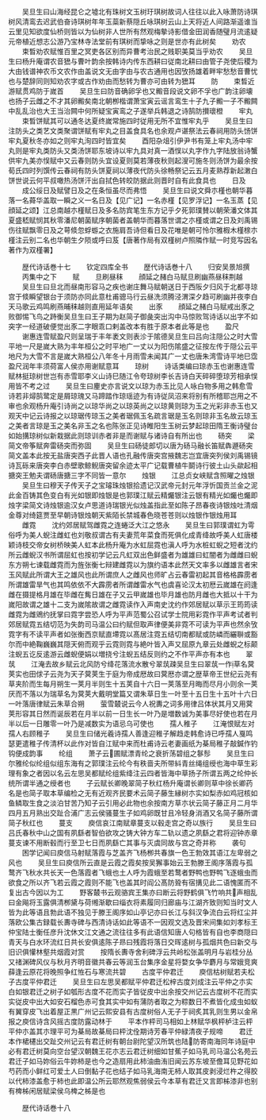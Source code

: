 <!-- { "loadSidebar": true } -->
　　吴旦生曰山海经昆仑之墟北有珠树文玉树玗琪树故词人往往以此入咏萧防诗琪树风清鸾去迟武伯奋诗琪树年年玉蘂新蔡隠丘咏琪树云山上天将近人间路渐遥谁当云里见知欲度仙桥则皆以为仙树非人世所有然观梅摰诗影借金田润香随璧月流逺疑元帝植近想志公游乃宝林寺法堂前有琪树而挚咏之则是世亦有此树矣
　　劝农
　　束晳劝农赋惟百里之冥吏各区别而异曹考治民之贱职美莫当乎劝农
　　吴旦生曰杨升庵谓农音峱与曹叶韵余按韩诗内传东西耕曰従南北耕曰由管子尧使后稷为大由钱谱神农币文农作由盖说文无由字由与农古通用也因攷扬雄着畔牢愁愁音曹忧也与楚辞同则知劝农字或古作劝由而愁转为曹亦可由转为峱耳
　　防
　　束晳近游赋贯鸡防于嵗首
　　吴旦生曰防音确卵孚也又毈音段说文卵不孚也广韵注卵壊也扬子云雌之不才其卵毈矣南北朝栁楷谓萧宝寅云谣言鸾生十子九子毈一子不毈闗中乱乱治也大王当治闗中何所疑宝寅鸾之子遂举兵韩退之诗鹄防攅瓌橙
　　牢丸
　　束晳饼赋其可以通冬达夏终嵗常施四时従用无所不宜惟牢丸乎
　　吴旦生曰注防头之类艺文类聚谓饼赋有牢丸之目盖食具名也余观卢谌祭法云春祠用防头饧饼牢丸夏秋冬亦如之则牢丸洵四时皆宜矣
　　酉阳杂俎引伊尹书有笼上牢丸汤中牢丸则是牢丸类防头又类汤饼耶东坡诗以牢九具对真一酒悮以丸字作九字陆放翁诗蟹供牢九美亦悮赋中又云春则防头宜设夏则莫若薄夜秋则起溲可施冬则汤饼为最余按荀氏四时列馔传云春祠有防头饼夏祠以薄夜代防头徐畅祭记云五月麦熟荐新起潄白饼世说云何平叔噉热汤饼汗出自拭色转皎防据此则晋时自有此食具也
　　日及
　　成公绥日及赋譬日及之在条恒虽尽而弗悟
　　吴旦生曰说文舜朩槿也朝华暮落一名蕣华盖取一瞬之义一名日及【见广记】一名赤槿【见罗浮记】一名玉蒸【见顔延之颂】江总南越朩槿赋日及多名防宾笔生东方记乎夕死郭璞賛以朝荣潘文体其夏盛嵇赋悯其秋零潘尼朝菌赋序朝菌者盖朝华而暮落世谓之朩槿或谓之日及刘禹锡伤往赋飘零日及之萼倐忽蜉蝣之衣施肩吾诗但看日及花唯是朝可怜尔雅椵木槿榇朩槿注云别二名也华朝生夕陨或呼曰芨【唐著作局有双槿树卢照隣作赋一时竞写因名著作为双槿署】

　　歴代诗话巻十七
　　钦定四库全书
　　歴代诗话巻十八
　　归安吴景旭撰
　　丙集中之下
　　赋
　　旦刷昼秣
　　顔延之赭白马赋旦刷幽燕昼秣荆越
　　吴旦生曰旦北而昼南形容马之疾也谢庄舞马赋朝送日于西阪夕归风于北都寻琼宫于倐瞬望银台于须防亦同此意杜甫骢马行云昼洗须腾泾渭深夕趋可刷幽并夜李白天马歌云鸡鸣刷燕晡秣越则直用延年语矣
　　出豕
　　顔延之赭白马赋戒出豕之败御惕飞鸟之跱衡吴旦生曰王子期为赵简子御彘突出沟中马惊败驾诗话以出字不如突字一经道破便觉出豕二字眼乖口剌盖改本有胜于原本者此等是也
　　盈尺
　　谢惠连雪赋盈尺则呈瑞于丰年袤文则表沴于隂德吴旦生曰吕向注隠公之时大雪平地一尺是嵗大熟为丰年桓公之时平地广一丈以为阳伤隂盛之征按左传于隠公云平地尺为大雪不言是嵗大熟桓公八年冬十月雨雪未闻其广一丈也唐朱湾雪诗平地巳霑盈尺润年丰须荷富人侯亦用谢赋意耳
　　琼树
　　诗话类编曰琼赤玉也谢惠连雪赋林挺琼树世岂有赤雪耶李义山诗巳随江令夸琼树李长吉诗白天碎碎堕琼芳相承悮用皆不考之过
　　吴旦生曰麈史亦言说文以琼为赤玉比见人咏白物多用之韩愈雪诗若非燖鹄鹭定是屑琼瑰又马蹄踏作琼瑶迹为有诗従凤沼来将别有所稽耶岂用之不审也余观杨升庵引诗尚之以琼华尚之以琼英尚之以琼黄则琼为玉之光彩非赤玉也又观天中记云诗报之以琼琚传琼玉之美者琚佩玉名疏言琚是玉名则琼非玉名故云琼玉之美者言琼是玉之美名非玉之名也陈张正见诗睢阳生玉树云梦起琼田隋王衡诗璧台如始搆琼树似新栽据此则琼训赤者非是而谢赋与诸诗自有所出也
　　砀突
　　梁简文帝筝赋奔雷砀突而弥固
　　吴旦生曰砀徒郎切以唐为砀马融长笛赋犇遯砀突简文盖本此按无盐唐突西子此晋人语也孔融传唐突宫掖魏志岂宜唐突列侯刘禹锡镜诗瓦砾来唐突李白赤壁歌鲸鲵唐突留余迹太平广记载曹植牛鬬诗行彼土山头歘起相搪突王勉夫谓砀唐搪三字不同皆一意尔
　　烛银
　　江总贞女峡赋含照曜之烛银
　　吴旦生曰穆天子传天子之宝璿珠烛银拾遗记汉武帝元封元年浮忻国贡兰金之泥此金百铸其色变白有光如银即烛银是也郭璞江赋云精爥银注云银有精光如爥也爥即烛字梁简文诗烛银逾汉女卢思道诗瑞银光似烛盖指此至如陈子昂春夜诗银烛吐清烟金尊对绮筵贾至早朝诗银烛朝天紫陌长禁城春色晓苍苍则以烛银作银烛用耳
　　雌霓
　　沈约郊居赋驾雌霓之连蜷泛大江之悠永
　　吴旦生曰郭璞谓虹为雩俗呼为美人蜺注雌虹也刘敬叔谓古有夫妻荒年菜食而死俱化成青绛故呼美人虹唐楼颖诗枝交帝女树桥映美人虹本此杨升庵为水虹屈霓也滇人呼为水桩虹蜺之短者沈约所云雌蜺汉书所谓屈虹也按初学记云凡虹双出色鲜盛者为雄雄曰虹闇者为雌雌曰蜺东方朔七谏载雌霓而为旌张衡七辩建雌霓以为旗约语本此然天文率多以雌雄言者宋玉风赋此所谓大王之雄风也此所谓庶人之雌风也师旷占云春雷初起其音格格霹雳者所谓雄雷旱气也其鸣依依不大霹雳者所谓雌雷水气也虞喜论汉太初厯云嵗雄在阏逢雌在摄提格月雄在毕雌在觜日雄在子又云甲嵗雄也毕月雄也防月雌也大抵以十干为嵗阳故谓之雄十二支为嵗隂故谓之雌霓读作入声南史沈约作郊居赋以草示王筠筠读雌霓为雌鶂约抚掌曰霓字尝恐人呼为平声范蜀公召试学士院用彩霓作平声考试者判郊居赋霓五结切范为失韵司马温公曰约赋但取声律便美非霓不可读为平声也然余攷霓字有不读平声者如张衡西京赋直墆霓以髙居注霓五结切南都赋或防嶙而纚聨或豁尔而中絶鞠巍巍其隠天俯而观乎云霓则霓与絶叶皆入声又屈原九章云处雌蜺之标颠注蜺五讫反逺游云雌蜺便娟以増挠兮注蜺五结反则约之不作平声亦有本也
　　翠茿
　　江淹去故乡赋云北风防兮绛花落流水散兮翠茿疎吴旦生曰翠茿一作草名蓂荚实也田俅子云尧为天子蓂荚生于庭为帝成厯故曰蓂厯亦谓之歴草帝王世纪云尧有草夹阶而生每月朔生一荚月半则生十五荚自十六日一荚落至月晦而尽月小则余一荚厌而不落以为瑞草名为蓂荚大戴明堂篇又谓朱草日生一叶至十五日生十五叶十六日一叶落唐律赋云朱草合朔
　　萤雪樷说云今人祝夀之词多用律吕体状其月又用蓂荚形容其日然而诞辰若在月半以前一日生长一叶乃是増数诚为美事尽好使也若在月半以后一日雕零一叶乃是减数实为语忌乌可使也
　　孺人稚子
　　江淹恨赋左对孺人右顾稚子
　　吴旦生曰储光羲诗孺人善逢迎稚子解趋走韩愈诗已呼孺人戛鸣瑟更遣稚子传清杯以此作对皆自江赋中来而杜甫诗云老妻画纸为棊局稚子敲鍼作钓钩便成韵事
　　纶组
　　萧子云圃赋漂青纶之衰折荡碧组之鬖髿
　　吴旦生曰尔雅纶似纶组似组东海有之郭璞注云纶今有秩啬夫所带紏青丝绳组绶也海中草生彩理有象之者因以名云左思吴都赋纶组紫绛注云四者皆海中草扬子所谓五两之纶仲长统所谓半通之绶者也
　　子云赋长卿晚翠简子秋红杨升庵谓长卿则草中徐长卿药名是也简子取本草编检之无有近观齐民要术云简子藤生縁树朩实如梨赤如鸡冠核如鱼鳞取生食之淡泊甘苦乃知子云引用必此物也余按南方草朩状云简子藤正月二月华四月五月熟出交趾合浦广志云侯骚蔓生子如鸡卵既甘且冷轻身消酒又名简子藤所谓简子秋红也
　　蔓支
　　庾信哀江南赋章蔓支以毂走宫之奇以族行
　　吴旦生曰吕氏春秋中山之国有夙繇者智伯欲攻之铸大钟方车二轨以遗之夙繇之君将迎钟赤章蔓支谏不用断毂而行至卫七日而夙繇亡其事与灭虞同故与宫之奇并称
　　袭句
　　困学记闻曰庾信马射赋落霞与芝盖齐飞杨栁共春旗一色王勃效其语江左卑弱之风也
　　吴旦生曰庾信所云直是云霞之霞矣按吴獬事始云王勃滕王阁序落霞与孤鹜齐飞秋水共长天一色落霞者飞蛾也土人呼为霞蛾至若鹜者野鸭也野鸭飞逐蛾虫而欲食之所以齐飞若云霞之霞则不能飞也盖其时阎公髙防聓有宿搆见此二语愧匿而不复出古今因以为工
　　野客樷书云观骆宾王集亦曰断云将野鹤俱飞竹响共声相乱曰金飚将玉露俱清栁黛与荷缃渐歇曰缁衣将素履同归廊庙与江湖齐致则知当时文人皆为此等语且勃此语不独见于滕王阁序如山亭记亦曰长江与斜汉争流白云将红尘并落欧公集古録载长夀寺碑与西清诗话如此等语不一因观文选及晋宋间集如刘孝标王仲宝陆士衡任彦升沈休文江文通之流往往多有此语信知唐人句格皆有自也李商隠曰青天与白水环流红日共长安俱逺陈子昻曰残霞将落日交晖逺树与孤烟共色曰新交与旧识俱懽林壑共烟霞对赏
　　按隋长夀寺舍利碑浮云共岭松张盖明月与岩桂分丛又禇渊碑风仪与秋月齐明音徽共春云等润玉台集序金星将婺女争华麝月与常娥竞爽薛逢云原花将晚照争红恠石与寒流共碧
　　古度平仲君迁
　　庾信枯树赋若夫松子古度平仲君迁
　　吴旦生曰左思吴都赋平仲君迁松梓古度刘成注云平仲之朩实白如银君迁之树子如瓠形古度不花而实子皆従皮中出余按交州记云古度树不花而实实従皮中出大如安石榴色赤可食其实中如有蒲防者取之为粽数日不煮皆化成虫如蚁有翼穿皮飞出着屋正黒广州记云熙安县有古度树俗人无子于祠炙其乳则生男以金帛报之庾信诗含风摇古度防露动林于
　　平本作枰司马相如上林赋华枫枰栌注云枰平仲朩盖其朩理平可为棊局故棊局曰枰沈佺期诗芳春平仲緑清夜子规啼
　　君迁本作桾櫏出交趾交州记云有君迁树有朝台尉陀望汉所筑也陆防寄南海同年诗庭中必有君迁树莫向空台望汉朝魏王花朩志云君迁树细如甘蕉子如马乳司马温公名苑云君迁子如马妳俗云牛妳柿是也今之造扇用此柿油曲洧旧闻云苏东坡至儋耳见野花如芍药而小鲜红可爱土人曰倒黏子花也结子如马乳海南无柿人取其皮剥浸烂杵之得胶以代柿漆盖愈于柿也此即温公所云耶然观焦弱侯云今本草有君迁又言即柹漆非也别有椑柹闲居赋梁侯乌椑之柹是也

　　歴代诗话巻十八
